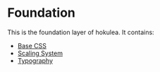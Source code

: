 # Foundation

This is the foundation layer of hokulea. It contains:

- [Base CSS](base.md)
- [Scaling System](scale.md)
- [Typography](typography.md)
